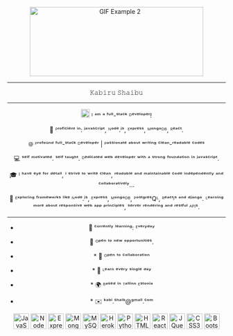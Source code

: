
<p align="center">
  <img src="https://media.giphy.com/media/MeJgB3yMMwIaHmKD4z/giphy.gif" width="400" height="160" alt="GIF Example 2"> 
</p>





---

<p align="center">
     𝙺𝚊𝚋𝚒𝚛𝚞 𝚂𝚑𝚊𝚒𝚋𝚞
</p>


---

<p align="center" >
  <a href="https://developer.mozilla.org/en-US/docs/Web/JavaScript" target="_blank" rel="noreferrer"><img src="https://raw.githubusercontent.com/danielcranney/readme-generator/main/public/icons/skills/javascript-colored.svg" width="20" height="20" alt="JavaScript" /></a> ᴵ ᵃᵐ ᵃ ᶠᵘˡˡ-ˢᵗᵃᶜᵏ ᴰᵉᵛᵉˡᵒᵖᵉʳ!
</p>

<p align="center">
  🔧 ᴾʳᵒᶠⁱᶜⁱᵉⁿᵗ ⁱⁿ: ʲᵃᵛᵃˢᶜʳⁱᵖᵗ, ᴺᵒᵈᵉ.ʲˢ, ᴱˣᵖʳᵉˢˢ, ᴹᵒⁿᵍᵒᴰᴮ, ᴿᵉᵃᶜᵗ.
</p>

<p align="center">
  🌐 ᴾʳᵒᶠᵒᵘⁿᵈ ᶠᵘˡˡ-ˢᵗᵃᶜᵏ ᴰᵉᵛᵉˡᵒᵖᵉʳ | ᴾᵃˢˢⁱᵒⁿᵃᵗᵉ ᵃᵇᵒᵘᵗ ʷʳⁱᵗⁱⁿᵍ ᶜˡᵉᵃⁿ-ʳᵉᵃᵈᵃᵇˡᵉ ᶜᵒᵈᵉˢ 
</p>

<p align="center">
  💻 ˢᵉˡᶠ ᵐᵒᵗⁱᵛᵃᵗᵉᵈ. ˢᵉˡᶠ ᵗᵃᵘᵍʰᵗ. ᴰᵉᵈⁱᶜᵃᵗᵉᵈ ʷᵉᵇ ᵈᵉᵛᵉˡᵒᵖᵉʳ ʷⁱᵗʰ ᵃ ˢᵗʳᵒⁿᵍ ᶠᵒᵘⁿᵈᵃᵗⁱᵒⁿ ⁱⁿ ʲᵃᵛᵃˢᶜʳⁱᵖᵗ.
</p>

<p align="center">
  🎓 ᴵ ʰᵃᵛᵉ ᵉʸᵉ ᶠᵒʳ ᵈᵉᵗᵃⁱˡ, ⁱ ˢᵗʳⁱᵛᵉ ᵗᵒ ʷʳⁱᵗᵉ ᶜˡᵉᵃⁿ, ʳᵉᵃᵈᵃᵇˡᵉ ᵃⁿᵈ ᵐᵃⁱⁿᵗᵃⁱⁿᵃᵇˡᵉ ᶜᵒᵈᵉ ⁱⁿᵈᵉᵖᵉⁿᵈᵉⁿᵗˡʸ ᵃⁿᵈ ᶜᵒˡˡᵃᵇᵒʳᵃᵗⁱᵛᵉˡʸ...
</p>

<p align="center">
  🚀 ᴱˣᵖˡᵒʳⁱⁿᵍ ᶠʳᵃᵐᵉʷᵒʳᵏˢ ˡⁱᵏᵉ ᴺᵒᵈᵉ.ʲˢ, ᴱˣᵖʳᵉˢˢ, ᴹᵒⁿᵍᵒᴰᴮ, ᴾᵒˢᵗᵍʳᵉˢQᴸ, ᴿᵉᵃᶜᵗᴶˢ ᵃⁿᵈ ᵈʲᵃⁿᵍᵒ. ᴸᵉᵃʳⁿⁱⁿᵍ ᵐᵒʳᵉ ᵃᵇᵒᵘᵗ ʳᵉˢᵖᵒⁿˢⁱᵛᵉ ʷᵉᵇ ᵃᵖᵖ ᵖʳⁱⁿᶜⁱᵖˡᵉˢ, ˢᵉʳᵛᵉʳ ʳᵉⁿᵈᵉʳⁱⁿᵍ ᵃⁿᵈ ʳᵉˢᵗᶠᵘˡ ᴬᴾᴵˢ.
</p>

---

<ul align="center">
  <li><p>🌱 ᶜᵘʳʳᵉⁿᵗˡʸ ˡᵉᵃʳⁿⁱⁿᵍ: ᴱᵛᵉʳʸᵈᵃʸ</p></li>
  <li><p>🌟 ᴼᵖᵉⁿ ᵗᵒ ⁿᵉʷ ᵒᵖᵖᵒʳᵗᵘⁿⁱᵗⁱᵉˢ.</p></li>
  <li><p>*   🤝  ᴼᵖᵉⁿ ᵗᵒ ᶜᵒˡˡᵃᵇᵒʳᵃᵗⁱᵒⁿ</p></li>
  <li><p>*   🧠  ᴸᵉᵃʳⁿ ᵉᵛᵉʳʸ ˢⁱⁿᵍˡᵉ ᵈᵃʸ</p></li>
  <li><p>*   🌍  ᴮᵃˢᵉᵈ ⁱⁿ ᵀᵃˡˡⁱⁿⁿ ᴱˢᵗᵒⁿⁱᵃ</p></li>
  <li><p>*   ✉️  ᵏᵃᵇⁱ.ˢʰᵃⁱᵇ@ᵍᵐᵃⁱˡ.ᶜᵒᵐ</p></li>
</ul>


<p align="center">
<a href="https://developer.mozilla.org/en-US/docs/Web/JavaScript" target="_blank" rel="noreferrer"><img src="https://raw.githubusercontent.com/danielcranney/readme-generator/main/public/icons/skills/javascript-colored.svg" width="36" height="36" alt="JavaScript" /></a>
<a href="https://nodejs.org/en/" target="_blank" rel="noreferrer"><img src="https://raw.githubusercontent.com/danielcranney/readme-generator/main/public/icons/skills/nodejs-colored.svg" width="36" height="36" alt="NodeJS" /></a>
<a href="https://expressjs.com/" target="_blank" rel="noreferrer"><img src="https://raw.githubusercontent.com/danielcranney/readme-generator/main/public/icons/skills/express-colored.svg" width="36" height="36" alt="Express" /></a>
<a href="https://www.mongodb.com/" target="_blank" rel="noreferrer"><img src="https://raw.githubusercontent.com/danielcranney/readme-generator/main/public/icons/skills/mongodb-colored.svg" width="36" height="36" alt="MongoDB" /></a>
<a href="https://www.mysql.com/" target="_blank" rel="noreferrer"><img src="https://raw.githubusercontent.com/danielcranney/readme-generator/main/public/icons/skills/mysql-colored.svg" width="36" height="36" alt="MySQL" /></a>
<a href="https://www.heroku.com/" target="_blank" rel="noreferrer"><img src="https://raw.githubusercontent.com/danielcranney/readme-generator/main/public/icons/skills/heroku-colored.svg" width="36" height="36" alt="Heroku" /></a>
<a href="https://www.python.org/" target="_blank" rel="noreferrer"><img src="https://raw.githubusercontent.com/danielcranney/readme-generator/main/public/icons/skills/python-colored.svg" width="36" height="36" alt="Python" /></a>
<a href="https://developer.mozilla.org/en-US/docs/Glossary/HTML5" target="_blank" rel="noreferrer"><img src="https://raw.githubusercontent.com/danielcranney/readme-generator/main/public/icons/skills/html5-colored.svg" width="36" height="36" alt="HTML5" /></a>
<a href="https://reactjs.org/" target="_blank" rel="noreferrer"><img src="https://raw.githubusercontent.com/danielcranney/readme-generator/main/public/icons/skills/react-colored.svg" width="36" height="36" alt="React" /></a>
<a href="https://jquery.com/" target="_blank" rel="noreferrer"><img src="https://raw.githubusercontent.com/danielcranney/readme-generator/main/public/icons/skills/jquery-colored.svg" width="36" height="36" alt="JQuery" /></a>
<a href="https://www.w3.org/TR/CSS/#css" target="_blank" rel="noreferrer"><img src="https://raw.githubusercontent.com/danielcranney/readme-generator/main/public/icons/skills/css3-colored.svg" width="36" height="36" alt="CSS3" /></a>
<a href="https://getbootstrap.com/" target="_blank" rel="noreferrer"><img src="https://raw.githubusercontent.com/danielcranney/readme-generator/main/public/icons/skills/bootstrap-colored.svg" width="36" height="36" alt="Bootstrap" /></a>
</p>
                    
